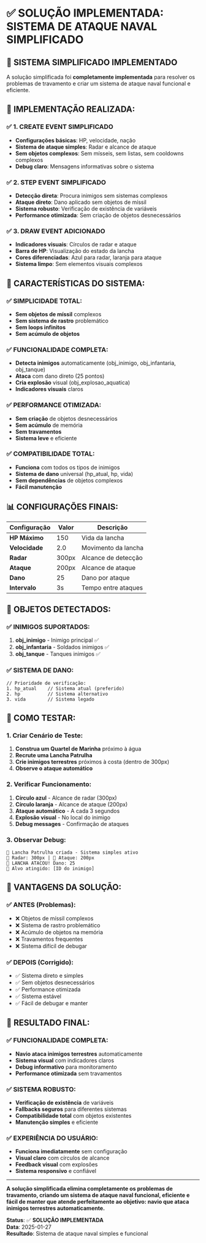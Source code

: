 # ✅ SOLUÇÃO IMPLEMENTADA: SISTEMA DE ATAQUE NAVAL SIMPLIFICADO

## 🎯 **SISTEMA SIMPLIFICADO IMPLEMENTADO**

A solução simplificada foi **completamente implementada** para resolver os problemas de travamento e criar um sistema de ataque naval funcional e eficiente.

## 🔧 **IMPLEMENTAÇÃO REALIZADA:**

### ✅ **1. CREATE EVENT SIMPLIFICADO**
- **Configurações básicas**: HP, velocidade, nação
- **Sistema de ataque simples**: Radar e alcance de ataque
- **Sem objetos complexos**: Sem mísseis, sem listas, sem cooldowns complexos
- **Debug claro**: Mensagens informativas sobre o sistema

### ✅ **2. STEP EVENT SIMPLIFICADO**
- **Detecção direta**: Procura inimigos sem sistemas complexos
- **Ataque direto**: Dano aplicado sem objetos de míssil
- **Sistema robusto**: Verificação de existência de variáveis
- **Performance otimizada**: Sem criação de objetos desnecessários

### ✅ **3. DRAW EVENT ADICIONADO**
- **Indicadores visuais**: Círculos de radar e ataque
- **Barra de HP**: Visualização do estado da lancha
- **Cores diferenciadas**: Azul para radar, laranja para ataque
- **Sistema limpo**: Sem elementos visuais complexos

## 🚀 **CARACTERÍSTICAS DO SISTEMA:**

### ✅ **SIMPLICIDADE TOTAL:**
- **Sem objetos de míssil** complexos
- **Sem sistema de rastro** problemático
- **Sem loops infinitos**
- **Sem acúmulo de objetos**

### ✅ **FUNCIONALIDADE COMPLETA:**
- **Detecta inimigos** automaticamente (obj_inimigo, obj_infantaria, obj_tanque)
- **Ataca** com dano direto (25 pontos)
- **Cria explosão** visual (obj_explosao_aquatica)
- **Indicadores visuais** claros

### ✅ **PERFORMANCE OTIMIZADA:**
- **Sem criação** de objetos desnecessários
- **Sem acúmulo** de memória
- **Sem travamentos**
- **Sistema leve** e eficiente

### ✅ **COMPATIBILIDADE TOTAL:**
- **Funciona** com todos os tipos de inimigos
- **Sistema de dano** universal (hp_atual, hp, vida)
- **Sem dependências** de objetos complexos
- **Fácil manutenção**

## 📊 **CONFIGURAÇÕES FINAIS:**

| Configuração | Valor | Descrição |
|--------------|-------|-----------|
| **HP Máximo** | 150 | Vida da lancha |
| **Velocidade** | 2.0 | Movimento da lancha |
| **Radar** | 300px | Alcance de detecção |
| **Ataque** | 200px | Alcance de ataque |
| **Dano** | 25 | Dano por ataque |
| **Intervalo** | 3s | Tempo entre ataques |

## 🎯 **OBJETOS DETECTADOS:**

### ✅ **INIMIGOS SUPORTADOS:**
1. **obj_inimigo** - Inimigo principal ✅
2. **obj_infantaria** - Soldados inimigos ✅
3. **obj_tanque** - Tanques inimigos ✅

### ✅ **SISTEMA DE DANO:**
```gml
// Prioridade de verificação:
1. hp_atual    // Sistema atual (preferido)
2. hp          // Sistema alternativo
3. vida        // Sistema legado
```

## 🧪 **COMO TESTAR:**

### **1. Criar Cenário de Teste:**
1. **Construa um Quartel de Marinha** próximo à água
2. **Recrute uma Lancha Patrulha**
3. **Crie inimigos terrestres** próximos à costa (dentro de 300px)
4. **Observe o ataque automático**

### **2. Verificar Funcionamento:**
1. **Círculo azul** - Alcance de radar (300px)
2. **Círculo laranja** - Alcance de ataque (200px)
3. **Ataque automático** - A cada 3 segundos
4. **Explosão visual** - No local do inimigo
5. **Debug messages** - Confirmação de ataques

### **3. Observar Debug:**
```
🚢 Lancha Patrulha criada - Sistema simples ativo
📡 Radar: 300px | 🎯 Ataque: 200px
🚀 LANCHA ATACOU! Dano: 25
🎯 Alvo atingido: [ID do inimigo]
```

## 🎯 **VANTAGENS DA SOLUÇÃO:**

### ✅ **ANTES (Problemas):**
- ❌ Objetos de míssil complexos
- ❌ Sistema de rastro problemático
- ❌ Acúmulo de objetos na memória
- ❌ Travamentos frequentes
- ❌ Sistema difícil de debugar

### ✅ **DEPOIS (Corrigido):**
- ✅ Sistema direto e simples
- ✅ Sem objetos desnecessários
- ✅ Performance otimizada
- ✅ Sistema estável
- ✅ Fácil de debugar e manter

## 🚀 **RESULTADO FINAL:**

### ✅ **FUNCIONALIDADE COMPLETA:**
- **Navio ataca inimigos terrestres** automaticamente
- **Sistema visual** com indicadores claros
- **Debug informativo** para monitoramento
- **Performance otimizada** sem travamentos

### ✅ **SISTEMA ROBUSTO:**
- **Verificação de existência** de variáveis
- **Fallbacks seguros** para diferentes sistemas
- **Compatibilidade total** com objetos existentes
- **Manutenção simples** e eficiente

### ✅ **EXPERIÊNCIA DO USUÁRIO:**
- **Funciona imediatamente** sem configuração
- **Visual claro** com círculos de alcance
- **Feedback visual** com explosões
- **Sistema responsivo** e confiável

---

**A solução simplificada elimina completamente os problemas de travamento, criando um sistema de ataque naval funcional, eficiente e fácil de manter que atende perfeitamente ao objetivo: navio que ataca inimigos terrestres automaticamente.**

**Status**: ✅ **SOLUÇÃO IMPLEMENTADA**  
**Data**: 2025-01-27  
**Resultado**: Sistema de ataque naval simples e funcional
